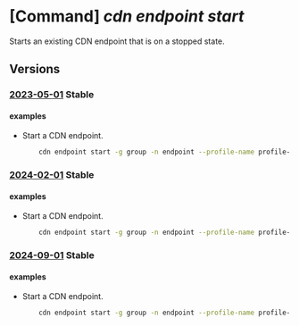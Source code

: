 # [Command] _cdn endpoint start_

Starts an existing CDN endpoint that is on a stopped state.

## Versions

### [2023-05-01](/Resources/mgmt-plane/L3N1YnNjcmlwdGlvbnMve30vcmVzb3VyY2Vncm91cHMve30vcHJvdmlkZXJzL21pY3Jvc29mdC5jZG4vcHJvZmlsZXMve30vZW5kcG9pbnRzL3t9L3N0YXJ0/2023-05-01.xml) **Stable**

<!-- mgmt-plane /subscriptions/{}/resourcegroups/{}/providers/microsoft.cdn/profiles/{}/endpoints/{}/start 2023-05-01 -->

#### examples

- Start a CDN endpoint.
    ```bash
        cdn endpoint start -g group -n endpoint --profile-name profile-name
    ```

### [2024-02-01](/Resources/mgmt-plane/L3N1YnNjcmlwdGlvbnMve30vcmVzb3VyY2Vncm91cHMve30vcHJvdmlkZXJzL21pY3Jvc29mdC5jZG4vcHJvZmlsZXMve30vZW5kcG9pbnRzL3t9L3N0YXJ0/2024-02-01.xml) **Stable**

<!-- mgmt-plane /subscriptions/{}/resourcegroups/{}/providers/microsoft.cdn/profiles/{}/endpoints/{}/start 2024-02-01 -->

#### examples

- Start a CDN endpoint.
    ```bash
        cdn endpoint start -g group -n endpoint --profile-name profile-name
    ```

### [2024-09-01](/Resources/mgmt-plane/L3N1YnNjcmlwdGlvbnMve30vcmVzb3VyY2Vncm91cHMve30vcHJvdmlkZXJzL21pY3Jvc29mdC5jZG4vcHJvZmlsZXMve30vZW5kcG9pbnRzL3t9L3N0YXJ0/2024-09-01.xml) **Stable**

<!-- mgmt-plane /subscriptions/{}/resourcegroups/{}/providers/microsoft.cdn/profiles/{}/endpoints/{}/start 2024-09-01 -->

#### examples

- Start a CDN endpoint.
    ```bash
        cdn endpoint start -g group -n endpoint --profile-name profile-name
    ```
